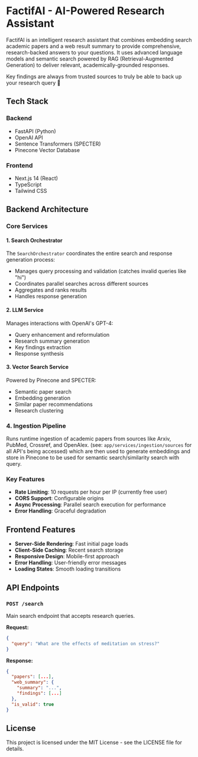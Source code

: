 # FactifAI - AI-Powered Research Assistant

FactifAI is an intelligent research assistant that combines embedding search academic papers and a web result summary to provide comprehensive, research-backed answers to your questions. It uses advanced language models and semantic search powered by RAG (Retrieval-Augmented Generation) to deliver relevant, academically-grounded responses. 

Key findings are always from trusted sources to truly be able to back up your research query 🚀

## Tech Stack

### Backend
- FastAPI (Python)
- OpenAI API
- Sentence Transformers (SPECTER)
- Pinecone Vector Database

### Frontend
- Next.js 14 (React)
- TypeScript
- Tailwind CSS

## Backend Architecture

### Core Services

#### 1. Search Orchestrator
The `SearchOrchestrator` coordinates the entire search and response generation process:
- Manages query processing and validation (catches invalid queries like "hi")
- Coordinates parallel searches across different sources
- Aggregates and ranks results
- Handles response generation

#### 2. LLM Service
Manages interactions with OpenAI's GPT-4:
- Query enhancement and reformulation
- Research summary generation
- Key findings extraction
- Response synthesis

#### 3. Vector Search Service
Powered by Pinecone and SPECTER:
- Semantic paper search
- Embedding generation
- Similar paper recommendations
- Research clustering

### 4. Ingestion Pipeline
Runs runtime ingestion of academic papers from sources like Arxiv, PubMed, Crossref, and OpenAlex. (see: `app/services/ingestion/sources` for all API's being accessed) which are then used to generate embeddings and store in Pinecone to be used for semantic search/similarity search with query. 

### Key Features

- **Rate Limiting**: 10 requests per hour per IP (currently free user)
- **CORS Support**: Configurable origins
- **Async Processing**: Parallel search execution for performance 
- **Error Handling**: Graceful degradation

## Frontend Features

- **Server-Side Rendering**: Fast initial page loads
- **Client-Side Caching**: Recent search storage
- **Responsive Design**: Mobile-first approach
- **Error Handling**: User-friendly error messages
- **Loading States**: Smooth loading transitions


## API Endpoints

### `POST /search`
Main search endpoint that accepts research queries.

**Request:**
```json
{
  "query": "What are the effects of meditation on stress?"
}
```

**Response:**
```json
{
  "papers": [...],
  "web_summary": {
    "summary": "...",
    "findings": [...]
  },
  "is_valid": true
}
```

## License

This project is licensed under the MIT License - see the LICENSE file for details.
